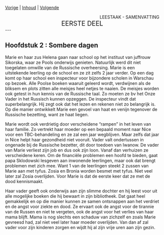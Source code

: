 [Vorige](hfst01_mania_wordt_marie.md) | [Inhoud](inhoudsopgave.md) | [Volgende](hfst03_meisjestijd.md)

<div style="text-align: right">LEESTAAK - SAMENVATTING</div>
<div style="font-size:150%;text-align: center">EERSTE DEEL</div>
---

## Hoofdstuk 2 : Sombere dagen

Marie en haar zus Helena gaan naar school op het instituut van juffrouw Sikorska, waar ze Pools onderwijs genieten.  Natuurlijk werd dit niet toegelaten omwille van de Russische overheersing. 
Marie is een uitstekende leerling op de school en ze zit zelfs 2 jaar verder. Op een dag komt op haar school een inspecteur voor bijzondere scholen in Warschau op bezoek. Alle Poolse boeken waaruit geleerd wordt, verdwijnen als de bliksem en plots zitten alle meisjes heel netjes te naaien. De meisjes worden ook getest in hun kennis van de Russische taal. Zo moeten ze bv het Onze Vader in het Russisch kunnen opzeggen. De inspecteur vindt dat superbelangrijk. Hij zegt ook dat het lezen en rekenen niet zo belangrijk is.
Op die manier ontwikkelt Marie een gevoel van haat en venijn tegenover de Russische bezetting, want ze haat liegen.

Marie wordt ook verdrietig door verscheidene “rampen” in het leven van haar familie. Zo vertrekt haar moeder op een bepaald moment naar Nice voor een TBC-behandeling en ze zal een jaar wegblijven. Maar zelfs dat jaar in Nice helpt haar gezondheid niet vooruit.
Vader valt ondertussen in ongenade bij de Russische bezetter, dit door toedoen van Iwanow. De vader van Marie verliest zijn job en dus ook zijn loon. Vanaf dan verhuizen ze verscheidene keren. Om de financiële problemen een hoofd te bieden, gaat papa Sklodowski lesgeven aan inwonende leerlingen, maar ook dat brengt problemen met zich mee. Want 1 van de leerlingen steekt 2 zussen van Marie aan met tyfus.  Zosia en Bronia worden besmet met tyfus. Niet veel later zal Zosia overlijden. Voor Marie is dat de eerste keer dat ze met de dood kennismaakt. 

Haar vader geeft ook onderwijs aan zijn slimme dochter en hij leest voor uit alle mogelijke boeken die hij bewaart in zijn bibliotheek. Dat gaat heel gemakkelijk en op die manier kunnen ze samen ontsnappen aan het verdriet en de angst voor ziekte en dood. Ze ervaart ook de angst voor de tirannie van de Russen en niet te vergeten, ook de angst voor het verlies van haar mama blijft. Mama is nog slechts een schaduw van zichzelf en zoals Marie gevreesd had, zal niet veel later haar moeder overlijden.
Van dan af zal vader voor zijn kinderen zorgen en wijdt hij al zijn vrije uren aan zijn gezin.
